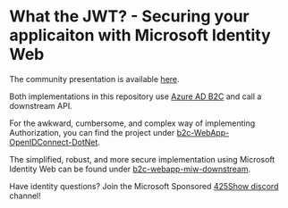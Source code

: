 # What the JWT? - Securing your applicaiton with Microsoft Identity Web

The community presentation is available [here](./What%20the%20JWT%20-%20Securing%20your%20app%20with%20Microsft%20Identity%20Web.pdf).

Both implementations in this repository use [Azure AD B2C](https://aka.ms/aadb2c) and call a downstream API.

For the awkward, cumbersome, and complex way of implementing Authorization, you can find the project under [b2c-WebApp-OpenIDConnect-DotNet](./b2c-WebApp-OpenIDConnect-DotNet).

The simplified, robust, and more secure implementation using Microsoft Identity Web can be found under [b2c-webapp-miw-downstream](./b2c-webapp-miw-downstream).


Have identity questions? Join the Microsoft Sponsored [425Show discord](https://aka.ms/425show/discord/join) channel!
